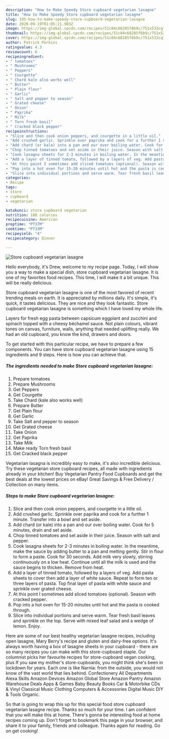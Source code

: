```yaml
---
description: "How to Make Speedy Store cupboard vegetarian lasagne"
title: "How to Make Speedy Store cupboard vegetarian lasagne"
slug: 195-how-to-make-speedy-store-cupboard-vegetarian-lasagne
date: 2020-09-19T01:05:21.903Z
image: https://img-global.cpcdn.com/recipes/51c04c68285f6b9c/751x532cq70/store-cupboard-vegetarian-lasagne-recipe-main-photo.jpg
thumbnail: https://img-global.cpcdn.com/recipes/51c04c68285f6b9c/751x532cq70/store-cupboard-vegetarian-lasagne-recipe-main-photo.jpg
cover: https://img-global.cpcdn.com/recipes/51c04c68285f6b9c/751x532cq70/store-cupboard-vegetarian-lasagne-recipe-main-photo.jpg
author: Patrick Perkins
ratingvalue: 4.3
reviewcount: 6
recipeingredient:
- " tomatoes"
- " Mushrooms"
- " Peppers"
- " Courgette"
- " Chard kale also works well"
- " Butter"
- " Plain flour"
- " Garlic"
- " Salt and pepper to season"
- " Grated cheese"
- " Onion"
- " Paprika"
- " Milk"
- " Torn fresh basil"
- " Cracked black pepper"
recipeinstructions:
- "Slice and then cook onion peppers, and courgette in a little oil."
- "Add crushed garlic. Sprinkle over paprika and cook for a further 1 minute. Transfer into a bowl and set aside."
- "Add chard (or kale) into a pan and our over boiling water. Cook for 5 minutes, drain and set aside."
- "Chop tinned tomatoes and set aside in their juice. Season with salt and pepper."
- "Cook lasagna sheets for 2-3 minutes in boiling water. In the meantime, make the sauce by adding butter to a pan and melting gently. Stir in flour to form a paste. Cook for 30 seconds. Add milk very slowly, stirring continuously on a low heat. Continue until all the milk is used and the sauce begins to thicken. Remove from heat."
- "Add a layer of tinned tomato, followed by a layers of veg. Add pasta sheets to cover then add a layer of white sauce. Repeat to form teo or three layers of pasta. Top final layer of pasta with white sauce and sprinkle over grated cheese."
- "At this point I sometimes add sliced tomatoes (optional). Season with cracked pepper."
- "Pop into a hot oven for 15-20 minutes until hot and the pasta is cooked through."
- "Slice into individual portions and serve warm. Tear fresh basil leaves and sprinkle on the top. Serve with mixed leaf salad and a wedge of lemon. Enjoy."
categories:
- Recipe
tags:
- store
- cupboard
- vegetarian

katakunci: store cupboard vegetarian 
nutrition: 180 calories
recipecuisine: American
preptime: "PT37M"
cooktime: "PT33M"
recipeyield: "4"
recipecategory: Dinner

---
```



![Store cupboard vegetarian lasagne](https://img-global.cpcdn.com/recipes/51c04c68285f6b9c/751x532cq70/store-cupboard-vegetarian-lasagne-recipe-main-photo.jpg)

Hello everybody, it's Drew, welcome to my recipe page. Today, I will show you a way to make a special dish, store cupboard vegetarian lasagne. It is one of my favorites food recipes. This time, I will make it a bit unique. This will be really delicious.

Store cupboard vegetarian lasagne is one of the most favored of recent trending meals on earth. It is appreciated by millions daily. It's simple, it's quick, it tastes delicious. They are nice and they look fantastic. Store cupboard vegetarian lasagne is something which I have loved my whole life.

Layers for fresh egg pasta between capsicum eggplant and zucchini and spinach topped with a cheesy béchamel sauce. Not plain colours, vibrant tones on canvas, furniture, walls, anything that needed uplifting really. We had an old cupboard, you know the kind, drawers and doors.


To get started with this particular recipe, we have to prepare a few components. You can have store cupboard vegetarian lasagne using 15 ingredients and 9 steps. Here is how you can achieve that.

<!--inarticleads1-->

##### The ingredients needed to make Store cupboard vegetarian lasagne:

1. Prepare  tomatoes
1. Prepare  Mushrooms
1. Get  Peppers
1. Get  Courgette
1. Take  Chard (kale also works well)
1. Prepare  Butter
1. Get  Plain flour
1. Get  Garlic
1. Take  Salt and pepper to season
1. Get  Grated cheese
1. Take  Onion
1. Get  Paprika
1. Take  Milk
1. Make ready  Torn fresh basil
1. Get  Cracked black pepper


Vegetarian lasagna is incredibly easy to make, it&#39;s also incredible delicious. Try these vegetarian store cupboard recipes, all made with ingredients already in your kitchen! Buy Vegetarian Pantry Food Cupboards and get the best deals at the lowest prices on eBay! Great Savings &amp; Free Delivery / Collection on many items. 

<!--inarticleads2-->

##### Steps to make Store cupboard vegetarian lasagne:

1. Slice and then cook onion peppers, and courgette in a little oil.
1. Add crushed garlic. Sprinkle over paprika and cook for a further 1 minute. Transfer into a bowl and set aside.
1. Add chard (or kale) into a pan and our over boiling water. Cook for 5 minutes, drain and set aside.
1. Chop tinned tomatoes and set aside in their juice. Season with salt and pepper.
1. Cook lasagna sheets for 2-3 minutes in boiling water. In the meantime, make the sauce by adding butter to a pan and melting gently. Stir in flour to form a paste. Cook for 30 seconds. Add milk very slowly, stirring continuously on a low heat. Continue until all the milk is used and the sauce begins to thicken. Remove from heat.
1. Add a layer of tinned tomato, followed by a layers of veg. Add pasta sheets to cover then add a layer of white sauce. Repeat to form teo or three layers of pasta. Top final layer of pasta with white sauce and sprinkle over grated cheese.
1. At this point I sometimes add sliced tomatoes (optional). Season with cracked pepper.
1. Pop into a hot oven for 15-20 minutes until hot and the pasta is cooked through.
1. Slice into individual portions and serve warm. Tear fresh basil leaves and sprinkle on the top. Serve with mixed leaf salad and a wedge of lemon. Enjoy.


Here are some of our best healthy vegetarian lasagne recipes, including open lasagne, Mary Berry&#39;s recipe and gluten and dairy-free options. It&#39;s always worth having a box of lasagne sheets in your cupboard - there are so many recipes you can make with this store-cupboard staple. Our columnist picks her favourite recipes for store-cupboard vegan cooking, plus If you saw my mother&#39;s store-cupboards, you might think she&#39;s been in lockdown for years. Each one is like Narnia: from the outside, you would not know of the vast world that lies behind. Confectionery All Departments Alexa Skills Amazon Devices Amazon Global Store Amazon Pantry Amazon Warehouse Deals Apps &amp; Games Baby Beauty Books Car &amp; Motorbike CDs &amp; Vinyl Classical Music Clothing Computers &amp; Accessories Digital Music DIY &amp; Tools Organic. 

So that is going to wrap this up for this special food store cupboard vegetarian lasagne recipe. Thanks so much for your time. I am confident that you will make this at home. There's gonna be interesting food at home recipes coming up. Don't forget to bookmark this page in your browser, and share it to your family, friends and colleague. Thanks again for reading. Go on get cooking!
